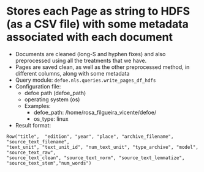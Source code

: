 # Stores each Page as string to HDFS (as a CSV file) with some metadata associated with each document

* Documents are cleaned (long-S and hyphen fixes) and also preprocessed using all the treatments that we have.
* Pages are saved clean, as well as the other preprocessed method, in different columns, along with some metadata
* Query module: `defoe.nls.queries.write_pages_df_hdfs`
* Configuration file:
  - defoe path (defoe_path)
  - operating system (os)
  - Examples:
      - defoe_path: /home/rosa_filgueira_vicente/defoe/
      - os_type: linux
* Result format:

```
Row("title",  "edition", "year", "place", "archive_filename",  "source_text_filename", 
"text_unit", "text_unit_id", "num_text_unit", "type_archive", "model", "source_text_raw", 
"source_text_clean", "source_text_norm", "source_text_lemmatize", "source_text_stem","num_words")
```

